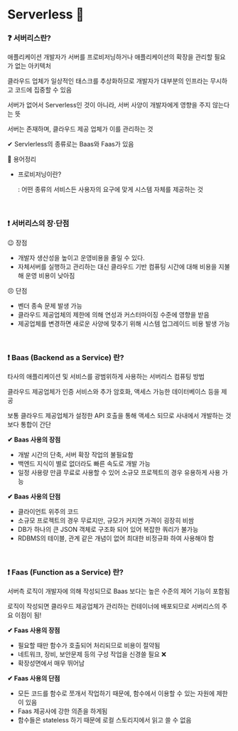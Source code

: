 # Serverless 🐹

### ❓ 서버리스란?

애플리케이션 개발자가 서버를 프로비저닝하거나 애플리케이션의 확장을 관리할 필요가 없는 아키텍처

클라우드 업체가 일상적인 태스크를 추상화하므로 개발자가 대부분의 인프라는 무시하고 코드에 집중할 수 있음

서버가 없어서 Serverless인 것이 아니라, 서버 사양이 개발자에게 영향을 주지 않는다는 뜻

서버는 존재하며, 클라우드 제공 업체가 이를 관리하는 것

✔ Servlerless의 종류로는 Baas와 Faas가 있음 

🚩 용어정리

* 프로비저닝이란?

  : 어떤 종류의 서비스든 사용자의 요구에 맞게 시스템 자체를 제공하는 것

<br/>

### ❗ 서버리스의 장·단점

😉 장점

* 개발자 생산성을 높이고 운영비용을 줄일 수 있다.
* 자체서버를 실행하고 관리하는 대신 클라우드 기반 컴퓨팅 시간에 대해 비용을 지불해 운영 비용이 낮아짐

😣 단점

* 벤더 종속 문제 발생 가능
* 클라우드 제공업체의 제한에 의해 연성과 커스터마이징 수준에 영향을 받음
* 제공업체를 변경하면 새로운 사양에 맞추기 위해 시스템 업그레이드 비용 발생 가능

<br/>

### ❗ Baas (Backend as a Service) 란?

타사의 애플리케이션 및 서비스를 광범위하게 사용하는 서버리스 컴퓨팅 방법

클라우드 제공업체가 인증 서비스와 추가 암호화, 액세스 가능한 데이터베이스 등을 제공

보통 클라우드 제공업체가 설정한 API 호출을 통해 액세스 되므로 사내에서 개발하는 것보다 통합이 간단 

**✔ Baas 사용의 장점**

* 개발 시간의 단축, 서버 확장 작업의 불필요함
* 백엔드 지식이 별로 없더라도 빠른 속도로 개발 가능
* 일정 사용량 만큼 무료로 사용할 수 있어 소규모 프로젝트의 경우 유용하게 사용 가능

**✔ Baas 사용의 단점**

* 클라이언트 위주의 코드
* 소규모 프로젝트의 경우 무료지만, 규모가 커지면 가격이 굉장히 비쌈
* DB가 하나의 큰 JSON 객체로 구조화 되어 있어 복잡한 쿼리가 불가능
* RDBMS의 테이블, 관계 같은 개념이 없어 최대한 비정규화 하여 사용해야 함

<br/>

### ❗ Faas (Function as a Service) 란?

서버측 로직이 개발자에 의해 작성되므로 Baas 보다는 높은 수준의 제어 기능이 포함됨

로직이 작성되면 클라우드 제공업체가 관리하는 컨테이너에 배포되므로 서버리스의 주요 이점이 됨!

**✔ Faas 사용의 장점**

* 필요할 때만 함수가 호출되어 처리되므로 비용이 절약됨
* 네트워크, 장비, 보안문제 등의 구성 작업을 신경쓸 필요 ❌
* 확장성면에서 매우 뛰어남

**✔ Faas 사용의 단점**

* 모든 코드를 함수로 쪼개서 작업하기 때문에, 함수에서 이용할 수 있는 자원에 제한이 있음
* Faas 제공사에 강한 의존을 하게됨
* 함수들은 stateless 하기 때문에 로컬 스토리지에서 읽고 쓸 수 없음
